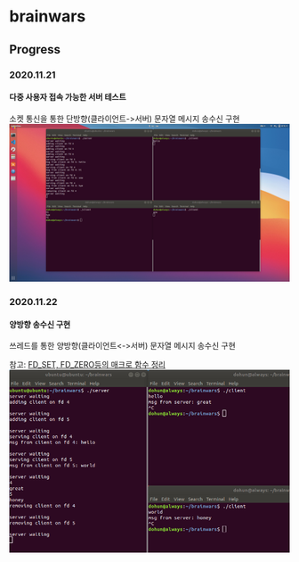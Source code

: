 # brainwars


## Progress

### 2020.11.21
#### 다중 사용자 접속 가능한 서버 테스트
소켓 통신을 통한 단방향(클라이언트->서버) 문자열 메시지 송수신 구현
![simple_server](images/simple-multi-user-server.png)

### 2020.11.22
#### 양방향 송수신 구현
쓰레드를 통한 양방향(클라이언트<->서버) 문자열 메시지 송수신 구현

참고: [FD_SET, FD_ZERO등의 매크로 함수 정리](http://blog.naver.com/tipsware/220810795410)
![bidirectional_msg](images/basic-txrx-complete.png)
